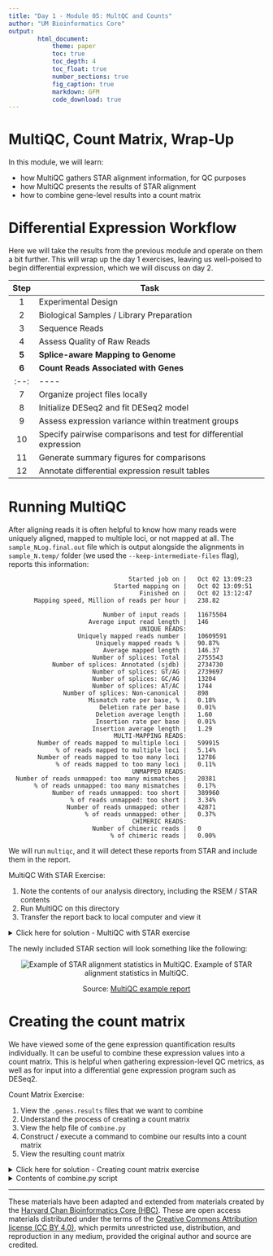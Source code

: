 ```yaml
---
title: "Day 1 - Module 05: MultQC and Counts"
author: "UM Bioinformatics Core"
output:
        html_document:
            theme: paper
            toc: true
            toc_depth: 4
            toc_float: true
            number_sections: true
            fig_caption: true
            markdown: GFM
            code_download: true
---
```


# MultiQC, Count Matrix, Wrap-Up

In this module, we will learn:

* how MultiQC gathers STAR alignment information, for QC purposes
* how MultiQC presents the results of STAR alignment
* how to combine gene-level results into a count matrix

# Differential Expression Workflow

Here we will take the results from the previous module and operate on them a bit further. This will wrap up the day 1 exercises, leaving us well-poised to begin differential expression, which we will discuss on day 2.

| Step | Task |
| :--: | ---- |
| 1 | Experimental Design |
| 2 | Biological Samples / Library Preparation |
| 3 | Sequence Reads |
| 4 | Assess Quality of Raw Reads |
| **5** | **Splice-aware Mapping to Genome** |
| **6** | **Count Reads Associated with Genes** |
| :--: | ---- |
| 7 | Organize project files locally |
| 8 | Initialize DESeq2 and fit DESeq2 model |
| 9 | Assess expression variance within treatment groups |
| 10 | Specify pairwise comparisons and test for differential expression |
| 11 | Generate summary figures for comparisons |
| 12 | Annotate differential expression result tables |

# Running MultiQC

After aligning reads it is often helpful to know how many reads were uniquely aligned, mapped to multiple loci, or not mapped at all. The `sample_NLog.final.out` file which is output alongside the alignments in `sample_N.temp/` folder (we used the `--keep-intermediate-files` flag), reports this information:

```
                                 Started job on |	Oct 02 13:09:23
                             Started mapping on |	Oct 02 13:09:51
                                    Finished on |	Oct 02 13:12:47
       Mapping speed, Million of reads per hour |	238.82

                          Number of input reads |	11675504
                      Average input read length |	146
                                    UNIQUE READS:
                   Uniquely mapped reads number |	10609591
                        Uniquely mapped reads % |	90.87%
                          Average mapped length |	146.37
                       Number of splices: Total |	2755543
            Number of splices: Annotated (sjdb) |	2734730
                       Number of splices: GT/AG |	2739697
                       Number of splices: GC/AG |	13204
                       Number of splices: AT/AC |	1744
               Number of splices: Non-canonical |	898
                      Mismatch rate per base, % |	0.18%
                         Deletion rate per base |	0.01%
                        Deletion average length |	1.60
                        Insertion rate per base |	0.01%
                       Insertion average length |	1.29
                             MULTI-MAPPING READS:
        Number of reads mapped to multiple loci |	599915
             % of reads mapped to multiple loci |	5.14%
        Number of reads mapped to too many loci |	12786
             % of reads mapped to too many loci |	0.11%
                                  UNMAPPED READS:
  Number of reads unmapped: too many mismatches |	20381
       % of reads unmapped: too many mismatches |	0.17%
            Number of reads unmapped: too short |	389960
                 % of reads unmapped: too short |	3.34%
                Number of reads unmapped: other |	42871
                     % of reads unmapped: other |	0.37%
                                  CHIMERIC READS:
                       Number of chimeric reads |	0
                            % of chimeric reads |	0.00%
```

We will run `multiqc`, and it will detect these reports from STAR and include them in the report.

MultiQC With STAR Exercise:

1. Note the contents of our analysis directory, including the RSEM / STAR contents
2. Run MultiQC on this directory
3. Transfer the report back to local computer and view it

<details>
<summary>Click here for solution - MultiQC with STAR exercise</summary>

1. Note contents of our analysis directory, including RSEM / STAR contents

        ls -l ~/analysis/rsem_star/

2. Run MultiQC on this directory

        multiqc --outdir ~/analysis/multiqc_star ~/analysis/rsem_star

3. Transfer the report back to local computer and view it

        exit # log out from remote

        # Now on local
        scp <username>@50.17.210.255:~/analysis/multiqc_star/multiqc_report.html ~/workshop_rsd/multiqc_report_star.html

Use GUI file manager to find your ~/workshop_rsd folder. Double-click multiqc_report.html (open it with an internet browser).

</details>

The newly included STAR section will look something like the following:

<center>

![Example of STAR alignment statistics in MultiQC.](images/multiqc_star.png)
Example of STAR alignment statistics in MultiQC.

Source: [MultiQC example report](https://multiqc.info/examples/rna-seq/multiqc_report.html#star)

</center>


# Creating the count matrix

We have viewed some of the gene expression quantification results individually. It can be useful to combine these expression values into a count matrix. This is helpful when gathering expression-level QC metrics, as well as for input into a differential gene expression program such as DESeq2.

Count Matrix Exercise:

1. View the `.genes.results` files that we want to combine
2. Understand the process of creating a count matrix
3. View the help file of `combine.py`
4. Construct / execute a command to combine our results into a count matrix
5. View the resulting count matrix

<details>
<summary>Click here for solution - Creating count matrix exercise</summary>

1. Log back in to aws instance with `ssh <username>@50.17.210.255`
2. View the `.genes.results` files that we want to combine

        head -n 1 ~/analysis/rsem_star/sample_01.genes.results
        # It's easiest to look at the first line (header)

3. Understand the process of creating a count matrix
4. View the help file of `combine.py`

        combine.py --help

5. Construct / execute a command to combine our results into a count matrix

        combine.py --output_file ~/analysis/count_matrix.tsv --input_path 'analysis/rsem_star/*.genes.results' --column expected_count --id_columns gene_id

6. View the resulting count matrix

        head ~/analysis/count_matrix.tsv

</details>



<details>
    <summary>Contents of combine.py script</summary>

    There are many ways to combine these results into a count matrix. Here is how this python script we've used, `combine.py`, works:
```
'''Combines the count/FPKM/TPM from individual sample outputs into one matrix'''
import argparse
from glob import glob
from os.path import commonprefix, basename
import re
import sys

import numpy as np
import pandas as pd

__version__ = '0.0.1'
_DESCRIPTION = \
'''Accepts tab-separated sample isoform files and combines into single tab-separated matrix.'''

def _commonsuffix(strings):
    return commonprefix(list(map(lambda s:s[::-1], strings)))[::-1]

def _build_sample_files(file_glob):
    sample_files = []
    file_names = glob(file_glob)
    suffix = _commonsuffix(file_names)
    for file_name in sorted(file_names):
        sample_name = basename(file_name).replace(suffix, '')
        sample_files.append((sample_name, file_name))
    return sample_files

def _parse_command_line_args(sys_argv):
    parser = argparse.ArgumentParser(
        description=_DESCRIPTION)
    parser.add_argument(
        '-o', '--output_file',
        type=str,
        help='path to combined output file',
        required=True)
    parser.add_argument(
        '-i', '--input_path',
        type=str,
        help='path (including linux wildcards) to sample input files; surround with single quotes when usimg wildcards',
        required=True)
    parser.add_argument(
        '-c', '--column',
        type=str,
        help='full name of column to extract from inputs (e.g. FPKM)',
        required=True)
    parser.add_argument(
        '--id_columns',
        type=str,
        help='gene_id or gene_id,transcript_id',
        required=True)

    parser.add_argument('--version',
                    '-V',
                    action='version',
                    version=__version__)
    args = parser.parse_args(sys_argv)
    args.id_columns=args.id_columns.split(',')
    return args


def main(argv):
    print('combine v{}'.format(__version__))
    print('command line args: {}'.format(' '.join(argv)))
    args = _parse_command_line_args(argv[1:])

    sample_files = _build_sample_files(args.input_path)
    output_filename = args.output_file
    merge_column = args.column

    name, file = sample_files.pop(0)
    df=pd.read_csv(file, sep='\t', low_memory=False)
    # Round expected counts and convert to integers
    df['expected_count'] = np.rint(df['expected_count']).astype(int)

    new=pd.DataFrame(df[args.id_columns+[merge_column]])
    new.rename(columns={merge_column:name},inplace=True)
    for (name, file) in sample_files:
        df=pd.read_csv(file, sep='\t')
        df['expected_count'] = np.rint(df['expected_count']).astype(int)
        new[name]=df[merge_column]

    print('saving {} ({} x {})'.format(output_filename, *new.shape))
    new.to_csv(output_filename,sep='\t',index=False)
    print('done')

if __name__ == '__main__':
    main(sys.argv)
```
</details>


---

These materials have been adapted and extended from materials created by the [Harvard Chan Bioinformatics Core (HBC)](http://bioinformatics.sph.harvard.edu/). These are open access materials distributed under the terms of the [Creative Commons Attribution license (CC BY 4.0)](http://creativecommons.org/licenses/by/4.0/), which permits unrestricted use, distribution, and reproduction in any medium, provided the original author and source are credited.
